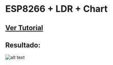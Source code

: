 # ESP8266 + LDR + Chart

## [Ver Tutorial](https://www.youtube.com/watch?v=oGukObqHNLU)

## Resultado:

![alt text](https://github.com/alfajor144/ESP_8266/blob/master/ESP8266_WS_ASYNC_LDR/esp8266Graf.jpg?raw=true)
